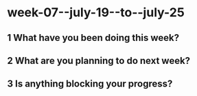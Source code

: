 # week-07--july-19--to--july-25

## 1 What have you been doing this week?

## 2 What are you planning to do next week?

## 3 Is anything blocking your progress?
